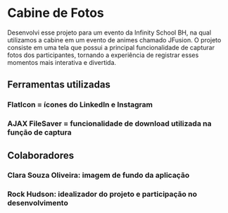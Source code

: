# Cabine de Fotos 

Desenvolvi esse projeto para um evento da Infinity School BH, na qual utilizamos a cabine em um evento de animes chamado JFusion. O projeto consiste em uma tela que possui a principal funcionalidade de capturar fotos dos participantes, tornando a experiência de registrar esses momentos mais interativa e divertida.

## Ferramentas utilizadas

### FlatIcon = ícones do LinkedIn e Instagram
### AJAX FileSaver = funcionalidade de download utilizada na função de captura

## Colaboradores

### Clara Souza Oliveira: imagem de fundo da aplicação
### Rock Hudson: idealizador do projeto e participação no desenvolvimento

